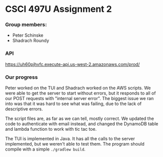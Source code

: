 # CSCI 497U Assignment 2
### Group members:
- Peter Schinske
- Shadrach Roundy

### API
https://uh60pjhvfc.execute-api.us-west-2.amazonaws.com/prod/

### Our progress

Peter worked on the TUI and Shadrach worked on the AWS scripts. We were able to get the server to start without errors, but it responds to all of our POST requests with "internal server error". The biggest issue we ran into was that it was hard to see what was failing, due to the lack of descriptive errors.

The script files are, as far as we can tell, mostly correct. We updated the code to authenticate with email instead, and changed the DynamoDB table and lambda function to work with tic tac toe.

The TUI is implemented in Java. It has all the calls to the server implemented, but we weren't able to test them. The program should compile with a simple `./gradlew build`.
